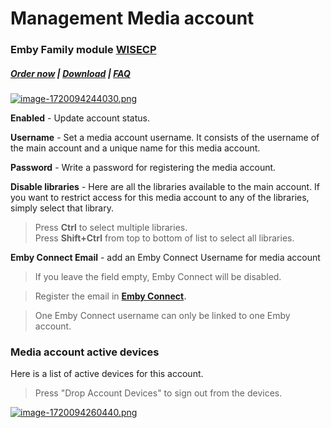 # Management Media account

### Emby Family module **[WISECP](https://puqcloud.com/link.php?id=78)** 

##### [Order now](https://puqcloud.com/index.php?rp=/store/wisecp-module-emby-family) | [Download](https://download.puqcloud.com/WISECP/Product/PUQ_WISECP-Emby-Family/) | [FAQ](https://faq.puqcloud.com/)

[![image-1720094244030.png](https://doc.puq.info/uploads/images/gallery/2024-07/scaled-1680-/image-1720094244030.png)](https://doc.puq.info/uploads/images/gallery/2024-07/image-1720094244030.png)

**Enabled** - Update account status.

**Username** - Set a media account username. It consists of the username of the main account and a unique name for this media account.

**Password** - Write a password for registering the media account.

**Disable libraries** - Here are all the libraries available to the main account. If you want to restrict access for this media account to any of the libraries, simply select that library.

>Press **Ctrl** to select multiple libraries.  
>Press **Shift+Ctrl** from top to bottom of list to select all libraries.

**Emby Connect Email** - add an Emby Connect Username for media account

>If you leave the field empty, Emby Connect will be disabled.

>Register the email in **[Emby Connect](https://emby.media/connect.html).** 

>One Emby Connect username can only be linked to one Emby account.

### Media account active devices

Here is a list of active devices for this account.

>Press "Drop Account Devices" to sign out from the devices.

[![image-1720094260440.png](https://doc.puq.info/uploads/images/gallery/2024-07/scaled-1680-/image-1720094260440.png)](https://doc.puq.info/uploads/images/gallery/2024-07/image-1720094260440.png)